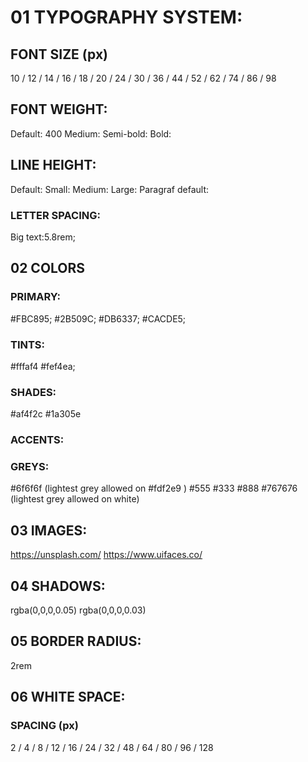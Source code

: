 # 01 TYPOGRAPHY SYSTEM:

## FONT SIZE (px)

10 / 12 / 14 / 16 / 18 / 20 / 24 / 30 / 36 / 44 / 52 / 62 / 74 / 86 / 98

## FONT WEIGHT:

Default: 400
Medium:
Semi-bold:
Bold:

## LINE HEIGHT:

Default:
Small:
Medium:
Large:
Paragraf default:

### LETTER SPACING:

Big text:5.8rem;

## 02 COLORS

### PRIMARY:

#FBC895;
#2B509C;
#DB6337;
#CACDE5;

### TINTS:

#fffaf4
#fef4ea;

### SHADES:

#af4f2c
#1a305e

### ACCENTS:

### GREYS:

#6f6f6f (lightest grey allowed on #fdf2e9 )
#555
#333
#888
#767676 (lightest grey allowed on white)

## 03 IMAGES:

https://unsplash.com/
https://www.uifaces.co/

## 04 SHADOWS:

rgba(0,0,0,0.05)
rgba(0,0,0,0.03)

## 05 BORDER RADIUS:

2rem

## 06 WHITE SPACE:

### SPACING (px)

2 / 4 / 8 / 12 / 16 / 24 / 32 / 48 / 64 / 80 / 96 / 128
